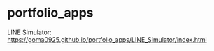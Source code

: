 # portfolio_apps
LINE Simulator: https://goma0925.github.io/portfolio_apps/LINE_Simulator/index.html

